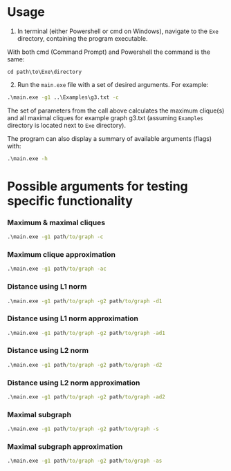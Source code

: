 # Usage
1. In terminal (either Powershell or cmd on Windows), navigate to the `Exe` directory, containing the program executable.

With both cmd (Command Prompt) and Powershell the command is the same:
```
cd path\to\Exe\directory
```
2. Run the `main.exe` file with a set of desired arguments. For example:
```cmd
.\main.exe -g1 ..\Examples\g3.txt -c
```
The set of parameters from the call above calculates the maximum clique(s) and all maximal cliques for example graph g3.txt (assuming `Examples` directory is located next to `Exe` directory).

The program can also display a summary of available arguments (flags) with:
```cmd
.\main.exe -h
```

# Possible arguments for testing specific functionality

### Maximum & maximal cliques
```cmd
.\main.exe -g1 path/to/graph -c
```
### Maximum clique approximation
```cmd
.\main.exe -g1 path/to/graph -ac
```
### Distance using L1 norm
```cmd
.\main.exe -g1 path/to/graph -g2 path/to/graph -d1
```
### Distance using L1 norm approximation
```cmd
.\main.exe -g1 path/to/graph -g2 path/to/graph -ad1
```
### Distance using L2 norm
```cmd
.\main.exe -g1 path/to/graph -g2 path/to/graph -d2
```
### Distance using L2 norm approximation
```cmd
.\main.exe -g1 path/to/graph -g2 path/to/graph -ad2
```
### Maximal subgraph
```cmd
.\main.exe -g1 path/to/graph -g2 path/to/graph -s
```
### Maximal subgraph approximation
```cmd
.\main.exe -g1 path/to/graph -g2 path/to/graph -as
```
